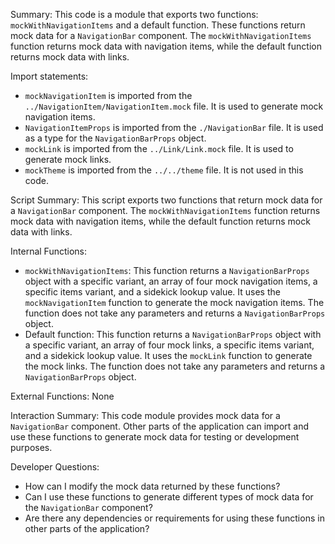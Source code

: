 Summary:
This code is a module that exports two functions: `mockWithNavigationItems` and a default function. These functions return mock data for a `NavigationBar` component. The `mockWithNavigationItems` function returns mock data with navigation items, while the default function returns mock data with links.

Import statements:
- `mockNavigationItem` is imported from the `../NavigationItem/NavigationItem.mock` file. It is used to generate mock navigation items.
- `NavigationItemProps` is imported from the `./NavigationBar` file. It is used as a type for the `NavigationBarProps` object.
- `mockLink` is imported from the `../Link/Link.mock` file. It is used to generate mock links.
- `mockTheme` is imported from the `../../theme` file. It is not used in this code.

Script Summary:
This script exports two functions that return mock data for a `NavigationBar` component. The `mockWithNavigationItems` function returns mock data with navigation items, while the default function returns mock data with links.

Internal Functions:
- `mockWithNavigationItems`: This function returns a `NavigationBarProps` object with a specific variant, an array of four mock navigation items, a specific items variant, and a sidekick lookup value. It uses the `mockNavigationItem` function to generate the mock navigation items. The function does not take any parameters and returns a `NavigationBarProps` object.
- Default function: This function returns a `NavigationBarProps` object with a specific variant, an array of four mock links, a specific items variant, and a sidekick lookup value. It uses the `mockLink` function to generate the mock links. The function does not take any parameters and returns a `NavigationBarProps` object.

External Functions:
None

Interaction Summary:
This code module provides mock data for a `NavigationBar` component. Other parts of the application can import and use these functions to generate mock data for testing or development purposes.

Developer Questions:
- How can I modify the mock data returned by these functions?
- Can I use these functions to generate different types of mock data for the `NavigationBar` component?
- Are there any dependencies or requirements for using these functions in other parts of the application?